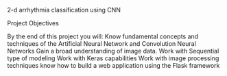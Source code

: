 2-d arrhythmia classification using CNN

Project Objectives

By the end of this project you will:
Know fundamental concepts and techniques of the Artificial Neural Network and Convolution Neural Networks
Gain a broad understanding of image data.
Work with Sequential type of modeling
Work with Keras capabilities
Work with image processing techniques
know how to build a web application using the Flask framework




